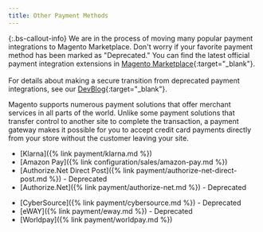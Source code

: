 ```yaml
---
title: Other Payment Methods
---
```


{:.bs-callout-info}
We are in the process of moving many popular payment integrations to Magento Marketplace. Don't worry if your favorite payment method has been marked as "Deprecated." You can find the latest official payment integration extensions in [Magento Marketplace](https://marketplace.magento.com/extensions/payments-security/payment-integration.html?_ga=2.80488020.2105547619.1564067043-238341041.1564067043#q=&idx=m2_cloud_prod_default_products&p=0&hFR%5Bcategories.level0%5D%5B0%5D=Extensions%20%2F%2F%2F%20Payments%20%26%20Security%20%2F%2F%2F%20Payment%20Integration&nR%5Bvisibility_catalog%5D%5B%3D%5D%5B0%5D=1){:target="_blank"}.<br/><br/>
For details about making a secure transition from deprecated payment integrations, see our [DevBlog](https://community.magento.com/t5/Magento-DevBlog/bg-p/devblog){:target="_blank"}.

Magento supports numerous payment solutions that offer merchant services in all parts of the world. Unlike some payment solutions that transfer control to another site to complete the transaction, a payment gateway makes it possible for you to accept credit card payments directly from your store without the customer leaving your site.

- [Klarna]({% link payment/klarna.md %})
- [Amazon Pay]({% link configuration/sales/amazon-pay.md %})
- [Authorize.Net Direct Post]({% link payment/authorize-net-direct-post.md %}) - Deprecated
- [Authorize.Net]({% link payment/authorize-net.md %}) - Deprecated
<!--{% if "Default.EE-B2B" contains site.edition %}-->
- [CyberSource]({% link payment/cybersource.md %}) - Deprecated
- [eWAY]({% link payment/eway.md %}) - Deprecated
- [Worldpay]({% link payment/worldpay.md %})
<!--{% endif %}-->
